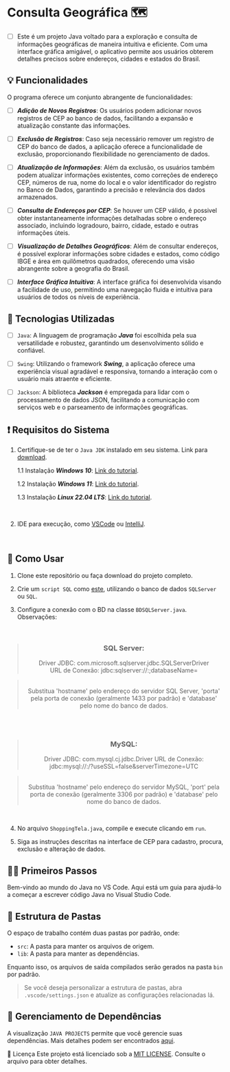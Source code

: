 # Consulta Geográfica 🗺️
 - [ ] Este é um projeto Java voltado para a exploração e consulta de informações geográficas de maneira intuitiva e eficiente. Com uma interface gráfica amigável, o aplicativo permite aos usuários obterem detalhes precisos sobre endereços, cidades e estados do Brasil.


## 💡 Funcionalidades

O programa oferece um conjunto abrangente de funcionalidades:

- [ ] __*Adição de Novos Registros*__: Os usuários podem adicionar novos registros de CEP ao banco de dados, facilitando a expansão e atualização constante das informações.

- [ ] __*Exclusão de Registros*__: Caso seja necessário remover um registro de CEP do banco de dados, a aplicação oferece a funcionalidade de exclusão, proporcionando flexibilidade no gerenciamento de dados.

- [ ] __*Atualização de Informações*__: Além da exclusão, os usuários também podem atualizar informações existentes, como correções de endereço CEP, números de rua, nome do local e o valor identificador do registro no Banco de Dados, garantindo a precisão e relevância dos dados armazenados.

- [ ] __*Consulta de Endereços por CEP*__: Se houver um CEP válido, é possivel obter instantaneamente informações detalhadas sobre o endereço associado, incluindo logradouro, bairro, cidade, estado e outras informações úteis.

- [ ] __*Visualização de Detalhes Geográficos*__: Além de consultar endereços, é possível explorar informações sobre cidades e estados, como código IBGE e área em quilômetros quadrados, oferecendo uma visão abrangente sobre a geografia do Brasil.

- [ ] __*Interface Gráfica Intuitiva*__: A interface gráfica foi desenvolvida visando a facilidade de uso, permitindo uma navegação fluida e intuitiva para usuários de todos os níveis de experiência.


## 🚀 Tecnologias Utilizadas

- [ ] `Java`: A linguagem de programação __*Java*__ foi escolhida pela sua versatilidade e robustez, garantindo um desenvolvimento sólido e confiável.

- [ ] `Swing`: Utilizando o framework __*Swing*__, a aplicação oferece uma experiência visual agradável e responsiva, tornando a interação com o usuário mais atraente e eficiente.

- [ ] `Jackson`: A biblioteca __*Jackson*__ é empregada para lidar com o processamento de dados JSON, facilitando a comunicação com serviços web e o parseamento de informações geográficas.


## :exclamation: Requisitos do Sistema 

1. Certifique-se de ter o `Java JDK` instalado em seu sistema. Link para [download](https://www.oracle.com/java/technologies/downloads/).

     1.1 Instalação __*Windows 10*__: [Link do tutorial](https://www.youtube.com/watch?v=AUL--F5Wdh8).

    1.2 Instalação __*Windows 11*__: [Link do tutorial](https://www.youtube.com/watch?v=krGadRGdESQ).

    1.3 Instalação __*Linux 22.04 LTS*__: [Link do tutorial](https://www.youtube.com/watch?v=vVrIDJ--GOA).


<br>

2. IDE para execução, como [VSCode](https://code.visualstudio.com/) ou [IntelliJ](https://www.jetbrains.com/idea/download/?section=windows).

<br>


## 🔧 Como Usar

1. Clone este repositório ou faça download do projeto completo.

2. Crie um `script SQL` como [este](https://github.com/Matheus-Oliveira-Marino/Zip_Code/blob/main/shopping.sql), utilizando o banco de dados `SQLServer` ou `SQL`.

3. Configure a conexão com o BD na classe `BDSQLServer.java`. Observações:

<br>

> <div style="text-align: center;">
>    <p align="center">
>    <h3> SQL Server: </h3> 
>        Driver JDBC: com.microsoft.sqlserver.jdbc.SQLServerDriver  
>        <br>
>        URL de Conexão: jdbc:sqlserver://<hostname>:<port>;databaseName=<database>
>        <br>
>    </p>
> </div>


> <div style="text-align: center;">
>    <p align="center">
> <br> 
> Substitua 'hostname' pelo endereço do servidor SQL Server, 'porta' pela porta de conexão (geralmente 1433 por padrão) e 'database' pelo nome do banco de dados.
>    </p>
> </div>
 
<br>
<br>

> <div style="text-align: center;">
>    <p align="center">
>        <h3> MySQL: </h3>
> Driver JDBC: com.mysql.cj.jdbc.Driver
> URL de Conexão: jdbc:mysql://<hostname>:<port>/<database>?useSSL=false&serverTimezone=UTC
>    </p>
> </div>

> <div style="text-align: center;">
>    <p align="center">
> <br>
> Substitua 'hostname' pelo endereço do servidor MySQL, 'port' pela porta de conexão (geralmente 3306 por padrão) e 'database' pelo nome do banco de dados.
>    </p>
> </div>

<br>

4. No arquivo `ShoppingTela.java`, compile e execute clicando em `run`.

5. Siga as instruções descritas na interface de CEP para cadastro, procura, exclusão e alteração de dados.

## 🏃‍♂️ Primeiros Passos

Bem-vindo ao mundo do Java no VS Code. Aqui está um guia para ajudá-lo a começar a escrever código Java no Visual Studio Code.

##  📁  Estrutura de Pastas

O espaço de trabalho contém duas pastas por padrão, onde:

- `src`: A pasta para manter os arquivos de origem.
- `lib`: A pasta para manter as dependências.

Enquanto isso, os arquivos de saída compilados serão gerados na pasta `bin` por padrão.

> Se você deseja personalizar a estrutura de pastas, abra `.vscode/settings.json` e atualize as configurações relacionadas lá.

## 🔄 Gerenciamento de Dependências

A visualização `JAVA PROJECTS` permite que você gerencie suas dependências. Mais detalhes podem ser encontrados [aqui](https://github.com/microsoft/vscode-java-dependency#manage-dependencies).

📜 Licença
Este projeto está licenciado sob a [MIT LICENSE](https://github.com/Matheus-Oliveira-Marino/Zip_Code/blob/main/LICENSE). Consulte o arquivo para obter detalhes.

